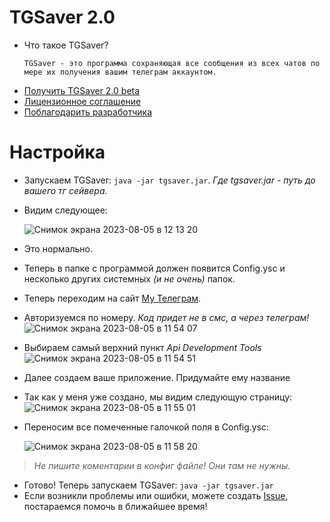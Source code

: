 # TGSaver 2.0
* Что такое TGSaver?
    ```
    TGSaver - это программа сохраняющая все сообщения из всех чатов по мере их получения вашим телеграм аккаунтом.
    ```
* [Получить TGSaver 2.0 beta](https://github.com/imyoric/TGSaverEx/releases)
* [Лицензионное соглашение](https://github.com/imyoric/TGSaverEx/blob/main/License.md)
* [Поблагодарить разработчика](https://yoomoney.ru/fundraise/rnF5RgFAzK4.230808)
# Настройка
* Запускаем TGSaver: `java -jar tgsaver.jar`. _Где tgsaver.jar - путь до вашего тг сейвера._
* Видим следующее:

    ![Снимок экрана 2023-08-05 в 12 13 20](https://github.com/imyoric/TGSaverEx/assets/63288807/5d04971c-eb83-4ea3-912f-abd44489dfce)
* Это нормально.
* Теперь в папке с программой должен появится Config.ysc и несколько других системных _(и не очень)_ папок.
* Теперь переходим на сайт [My Телеграм](https://my.telegram.org/auth).
* Авторизуемся по номеру. _Код придет не в смс, а через телеграм!_
![Снимок экрана 2023-08-05 в 11 54 07](https://github.com/imyoric/TGSaverEx/assets/63288807/84186a17-f99a-4325-bc7d-d65fd3a0fba0)
* Выбираем самый верхний пункт _Api Development Tools_
![Снимок экрана 2023-08-05 в 11 54 51](https://github.com/imyoric/TGSaverEx/assets/63288807/da3c2e18-5246-4e65-a866-d2f0fbfb29c9)
* Далее создаем ваше приложение. Придумайте ему название
* Так как у меня уже создано, мы видим следующую страницу:
![Снимок экрана 2023-08-05 в 11 55 01](https://github.com/imyoric/TGSaverEx/assets/63288807/095d8974-7f9f-499a-a9de-5ff291da907a)
* Переносим все помеченные галочкой поля в Config.ysc:

    ![Снимок экрана 2023-08-05 в 11 58 20](https://github.com/imyoric/TGSaverEx/assets/63288807/a896dd37-96d7-4237-9a55-904d5637c506)
> _Не пишите коментарии в конфиг файле! Они там не нужны._
* Готово! Теперь запускаем TGSaver: `java -jar tgsaver.jar`
* Если возникли проблемы или ошибки, можете создать [Issue](https://github.com/imyoric/TGSaverEx/issues/new), постараемся помочь в ближайшее время!
